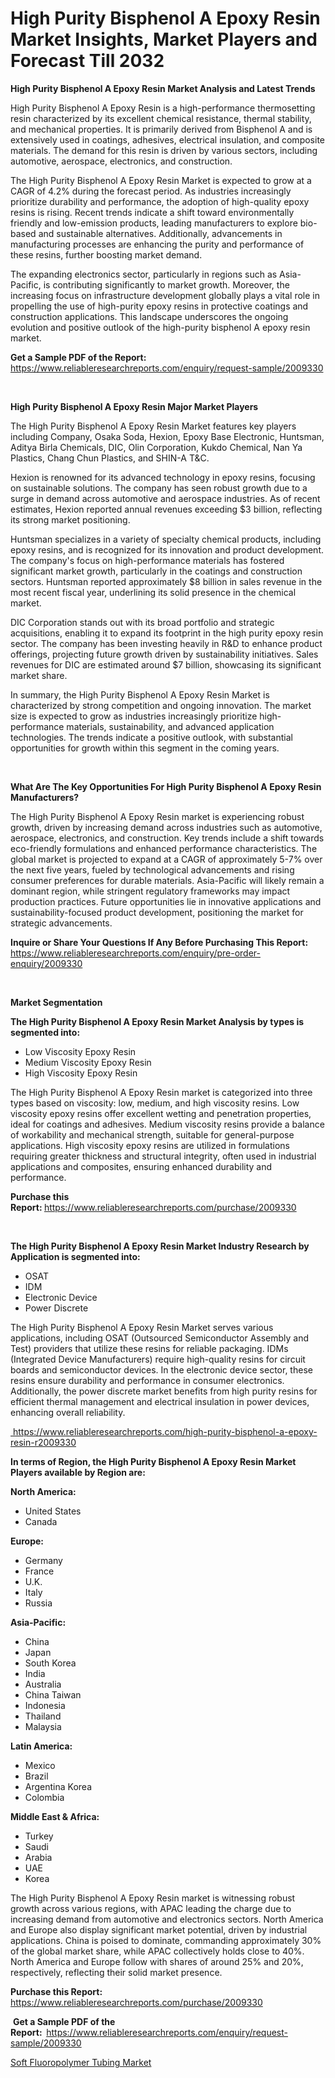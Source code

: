 <p><h1>High Purity Bisphenol A Epoxy Resin Market Insights, Market Players and Forecast Till 2032</h1></p><p><strong>High Purity Bisphenol A Epoxy Resin Market Analysis and Latest Trends</strong></p>
<p><p>High Purity Bisphenol A Epoxy Resin is a high-performance thermosetting resin characterized by its excellent chemical resistance, thermal stability, and mechanical properties. It is primarily derived from Bisphenol A and is extensively used in coatings, adhesives, electrical insulation, and composite materials. The demand for this resin is driven by various sectors, including automotive, aerospace, electronics, and construction.</p><p>The High Purity Bisphenol A Epoxy Resin Market is expected to grow at a CAGR of 4.2% during the forecast period. As industries increasingly prioritize durability and performance, the adoption of high-quality epoxy resins is rising. Recent trends indicate a shift toward environmentally friendly and low-emission products, leading manufacturers to explore bio-based and sustainable alternatives. Additionally, advancements in manufacturing processes are enhancing the purity and performance of these resins, further boosting market demand.</p><p>The expanding electronics sector, particularly in regions such as Asia-Pacific, is contributing significantly to market growth. Moreover, the increasing focus on infrastructure development globally plays a vital role in propelling the use of high-purity epoxy resins in protective coatings and construction applications. This landscape underscores the ongoing evolution and positive outlook of the high-purity bisphenol A epoxy resin market.</p></p>
<p><strong>Get a Sample PDF of the Report:&nbsp;</strong> <a href="https://www.reliableresearchreports.com/enquiry/request-sample/2009330?utm_campaign=3060&utm_medium=2&utm_source=Github&utm_content=ia&utm_term=04042025&utm_id=high-purity-bisphenol-a-epoxy-resin">https://www.reliableresearchreports.com/enquiry/request-sample/2009330</a></p>
<p>&nbsp;</p>
<p><strong>High Purity Bisphenol A Epoxy Resin Major Market Players</strong></p>
<p><p>The High Purity Bisphenol A Epoxy Resin Market features key players including Company, Osaka Soda, Hexion, Epoxy Base Electronic, Huntsman, Aditya Birla Chemicals, DIC, Olin Corporation, Kukdo Chemical, Nan Ya Plastics, Chang Chun Plastics, and SHIN-A T&C. </p><p>Hexion is renowned for its advanced technology in epoxy resins, focusing on sustainable solutions. The company has seen robust growth due to a surge in demand across automotive and aerospace industries. As of recent estimates, Hexion reported annual revenues exceeding $3 billion, reflecting its strong market positioning.</p><p>Huntsman specializes in a variety of specialty chemical products, including epoxy resins, and is recognized for its innovation and product development. The company's focus on high-performance materials has fostered significant market growth, particularly in the coatings and construction sectors. Huntsman reported approximately $8 billion in sales revenue in the most recent fiscal year, underlining its solid presence in the chemical market.</p><p>DIC Corporation stands out with its broad portfolio and strategic acquisitions, enabling it to expand its footprint in the high purity epoxy resin sector. The company has been investing heavily in R&D to enhance product offerings, projecting future growth driven by sustainability initiatives. Sales revenues for DIC are estimated around $7 billion, showcasing its significant market share.</p><p>In summary, the High Purity Bisphenol A Epoxy Resin Market is characterized by strong competition and ongoing innovation. The market size is expected to grow as industries increasingly prioritize high-performance materials, sustainability, and advanced application technologies. The trends indicate a positive outlook, with substantial opportunities for growth within this segment in the coming years.</p></p>
<p>&nbsp;</p>
<p><strong>What Are The Key Opportunities For High Purity Bisphenol A Epoxy Resin Manufacturers?</strong></p>
<p><p>The High Purity Bisphenol A Epoxy Resin market is experiencing robust growth, driven by increasing demand across industries such as automotive, aerospace, electronics, and construction. Key trends include a shift towards eco-friendly formulations and enhanced performance characteristics. The global market is projected to expand at a CAGR of approximately 5-7% over the next five years, fueled by technological advancements and rising consumer preferences for durable materials. Asia-Pacific will likely remain a dominant region, while stringent regulatory frameworks may impact production practices. Future opportunities lie in innovative applications and sustainability-focused product development, positioning the market for strategic advancements.</p></p>
<p><strong>Inquire or Share Your Questions If Any Before Purchasing This Report:</strong> <a href="https://www.reliableresearchreports.com/enquiry/pre-order-enquiry/2009330?utm_campaign=3060&utm_medium=2&utm_source=Github&utm_content=ia&utm_term=04042025&utm_id=high-purity-bisphenol-a-epoxy-resin">https://www.reliableresearchreports.com/enquiry/pre-order-enquiry/2009330</a></p>
<p>&nbsp;</p>
<p><strong>Market Segmentation</strong></p>
<p><strong>The High Purity Bisphenol A Epoxy Resin Market Analysis by types is segmented into:</strong></p>
<p><ul><li>Low Viscosity Epoxy Resin</li><li>Medium Viscosity Epoxy Resin</li><li>High Viscosity Epoxy Resin</li></ul></p>
<p><p>The High Purity Bisphenol A Epoxy Resin market is categorized into three types based on viscosity: low, medium, and high viscosity resins. Low viscosity epoxy resins offer excellent wetting and penetration properties, ideal for coatings and adhesives. Medium viscosity resins provide a balance of workability and mechanical strength, suitable for general-purpose applications. High viscosity epoxy resins are utilized in formulations requiring greater thickness and structural integrity, often used in industrial applications and composites, ensuring enhanced durability and performance.</p></p>
<p><strong>Purchase this Report:&nbsp;</strong><a href="https://www.reliableresearchreports.com/purchase/2009330?utm_campaign=3060&utm_medium=2&utm_source=Github&utm_content=ia&utm_term=04042025&utm_id=high-purity-bisphenol-a-epoxy-resin">https://www.reliableresearchreports.com/purchase/2009330</a></p>
<p>&nbsp;</p>
<p><strong>The High Purity Bisphenol A Epoxy Resin Market Industry Research by Application is segmented into:</strong></p>
<p><ul><li>OSAT</li><li>IDM</li><li>Electronic Device</li><li>Power Discrete</li></ul></p>
<p><p>The High Purity Bisphenol A Epoxy Resin Market serves various applications, including OSAT (Outsourced Semiconductor Assembly and Test) providers that utilize these resins for reliable packaging. IDMs (Integrated Device Manufacturers) require high-quality resins for circuit boards and semiconductor devices. In the electronic device sector, these resins ensure durability and performance in consumer electronics. Additionally, the power discrete market benefits from high purity resins for efficient thermal management and electrical insulation in power devices, enhancing overall reliability.</p></p>
<p><a href="https://www.reliableresearchreports.com/high-purity-bisphenol-a-epoxy-resin-r2009330?utm_campaign=3060&utm_medium=2&utm_source=Github&utm_content=ia&utm_term=04042025&utm_id=high-purity-bisphenol-a-epoxy-resin">&nbsp;https://www.reliableresearchreports.com/high-purity-bisphenol-a-epoxy-resin-r2009330</a></p>
<p><strong>In terms of Region, the High Purity Bisphenol A Epoxy Resin Market Players available by Region are:</strong></p>
<p>
    <p> <strong> North America: </strong>
        <ul>
            <li>United States</li>
            <li>Canada</li>
        </ul>
        </p> 
    <p> <strong> Europe: </strong>
        <ul>
            <li>Germany</li>
            <li>France</li>
            <li>U.K.</li>
            <li>Italy</li>
            <li>Russia</li>
        </ul>
        </p> 
    <p> <strong> Asia-Pacific: </strong>
        <ul>
            <li>China</li>
            <li>Japan</li>
            <li>South Korea</li>
            <li>India</li>
            <li>Australia</li>
            <li>China Taiwan</li>
            <li>Indonesia</li>
            <li>Thailand</li>
            <li>Malaysia</li>
        </ul>
        </p> 
    <p> <strong> Latin America: </strong>
        <ul>
            <li>Mexico</li>
            <li>Brazil</li>
            <li>Argentina Korea</li>
            <li>Colombia</li>
        </ul>
        </p> 
    <p> <strong> Middle East & Africa: </strong>
        <ul>
            <li>Turkey</li>
            <li>Saudi</li>
            <li>Arabia</li>
            <li>UAE</li>
            <li>Korea</li>
        </ul>
    </p>
    </p>
<p><p>The High Purity Bisphenol A Epoxy Resin market is witnessing robust growth across various regions, with APAC leading the charge due to increasing demand from automotive and electronics sectors. North America and Europe also display significant market potential, driven by industrial applications. China is poised to dominate, commanding approximately 30% of the global market share, while APAC collectively holds close to 40%. North America and Europe follow with shares of around 25% and 20%, respectively, reflecting their solid market presence.</p></p>
<p><strong>Purchase this Report: </strong><a href="https://www.reliableresearchreports.com/purchase/2009330?utm_campaign=3060&utm_medium=2&utm_source=Github&utm_content=ia&utm_term=04042025&utm_id=high-purity-bisphenol-a-epoxy-resin">https://www.reliableresearchreports.com/purchase/2009330</a></p>
<p>&nbsp;<strong>Get a Sample PDF of the Report:&nbsp;&nbsp;</strong><a href="https://www.reliableresearchreports.com/enquiry/request-sample/2009330?utm_campaign=3060&utm_medium=2&utm_source=Github&utm_content=ia&utm_term=04042025&utm_id=high-purity-bisphenol-a-epoxy-resin">https://www.reliableresearchreports.com/enquiry/request-sample/2009330</a></p>
<p><strong></strong></p>
<p><p><a href="https://github.com/ternainglin/Market-Research-Report-List-1/blob/main/soft-fluoropolymer-tubing-market.md?utm_campaign=3060&utm_medium=2&utm_source=Github&utm_content=ia&utm_term=04042025&utm_id=high-purity-bisphenol-a-epoxy-resin">Soft Fluoropolymer Tubing Market</a></p></p>